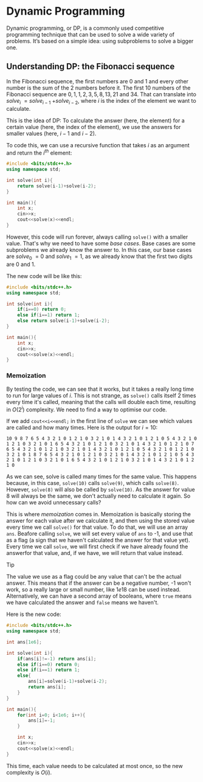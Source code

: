 # Dynamic Programming
Dynamic programming, or DP, is a commonly used competitive programming technique that can be used to solve a wide variety of problems. It’s based on a simple idea: using subproblems to solve a bigger one.

## Understanding DP: the Fibonacci sequence
In the Fibonacci sequence, the first numbers are 0 and 1 and every other number is the sum of the 2 numbers before it. The first 10 numbers of the Fibonacci sequence are $0, 1, 1, 2, 3, 5, 8, 13, 21$ and $34$. That can translate into $solve$<sub>$i$</sub> $= solve$<sub>$i-1$</sub> $+ solve$<sub>$i-2$</sub>, where $i$ is the index of the element we want to calculate.

This is the idea of DP: To calculate the answer (here, the element) for a certain value (here, the index of the element), we use the answers for smaller values (here, $i-1$ and $i-2$).

To code this, we can use a recursive function that takes $i$ as an argument and return the $i$<sup>$th$</sup> element:
```cpp
#include <bits/stdc++.h>
using namespace std;

int solve(int i){
    return solve(i-1)+solve(i-2);
}

int main(){
    int x;
    cin>>x;
    cout<<solve(x)<<endl;
}
```

However, this code will run forever, always calling `solve()` with a smaller value. That's why we need to have some *base cases*. Base cases are some subproblems we already know the answer to. In this case, our base cases are $solve$<sub>$0$</sub> $=0$ and $solve$<sub>$1$</sub> $= 1$, as we already know that the first two digits are $0$ and $1$.

The new code will be like this:
```cpp
#include <bits/stdc++.h>
using namespace std;

int solve(int i){
    if(i==0) return 0;
    else if(i==1) return 1;
    else return solve(i-1)+solve(i-2);
}

int main(){
    int x;
    cin>>x;
    cout<<solve(x)<<endl;
}
```

### Memoization
By testing the code, we can see that it works, but it takes a really long time to run for large values of $i$. This is not strange, as `solve()` calls itself 2 times every time it's called, meaning that the calls will double each time, resulting in $O(2$<sup>$i$</sup>$)$ complexity. We need to find a way to optimise our code.

If we add `cout<<i<<endl;` in the first line of `solve` we can see which values are called and how many times. Here is the output for $i=10$:
```
10 9 8 7 6 5 4 3 2 1 0 1 2 1 0 3 2 1 0 1 4 3 2 1 0 1 2 1 0 5 4 3 2 1 0 1 2 1 0 3 2 1 0 1 6 5 4 3 2 1 0 1 2 1 0 3 2 1 0 1 4 3 2 1 0 1 2 1 0 7 6 5 4 3 2 1 0 1 2 1 0 3 2 1 0 1 4 3 2 1 0 1 2 1 0 5 4 3 2 1 0 1 2 1 0 3 2 1 0 1 8 7 6 5 4 3 2 1 0 1 2 1 0 3 2 1 0 1 4 3 2 1 0 1 2 1 0 5 4 3 2 1 0 1 2 1 0 3 2 1 0 1 6 5 4 3 2 1 0 1 2 1 0 3 2 1 0 1 4 3 2 1 0 1 2 1 0
```

As we can see, solve is called many times for the same value. This happens because, in this case, `solve(10)` calls `solve(9)`, which calls `solve(8)`. However, `solve(8)` will also be called by `solve(10)`. As the answer for value $8$ will always be the same, we don't actually need to calculate it again. So how can we avoid unnecessary calls?

This is where *memoization* comes in. Memoization is basically storing the answer for each value after we calculate it, and then using the stored value every time we call `solve()` for that value. To do that, we will use an array `ans`. Beafore calling `solve`, we will set every value of `ans` to -1, and use that as a flag (a sign that we haven't calculated the answer for that value yet). Every time we call `solve`, we will first check if we have already found the answerfor that value, and, if we have, we will return that value instead.

> [!TIP]
> The value we use as a flag could be any value that can't be the actual answer. This means that if the answer can be a negative number, -1 won't work, so a really large or small number, like $1e18$ can be used instead. Alternatively, we can have a second array of booleans, where `true` means we have calculated the answer and `false` means we haven't.

Here is the new code:
```cpp
#include <bits/stdc++.h>
using namespace std;

int ans[1e6];

int solve(int i){
    if(ans[i]!=-1) return ans[i];
    else if(i==0) return 0;
    else if(i==1) return 1;
    else{
        ans[i]=solve(i-1)+solve(i-2);
        return ans[i];
    }
}

int main(){
    for(int i=0; i<1e6; i++){
        ans[i]=-1;
    }

    int x;
    cin>>x;
    cout<<solve(x)<<endl;
}
```

This time, each value needs to be calculated at most once, so the new complexity is $O(i)$.

